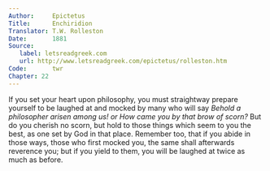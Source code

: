 ```yaml
---
Author:     Epictetus  
Title:      Enchiridion  
Translator: T.W. Rolleston  
Date:       1881  
Source:
   label: letsreadgreek.com
   url: http://www.letsreadgreek.com/epictetus/rolleston.htm
Code:       twr  
Chapter: 22
---
```


If you set your heart upon philosophy, you must straightway prepare yourself to
be laughed at and mocked by many who will say *Behold a philosopher  arisen
among us! or How came you by that brow of scorn?* But do you cherish no scorn,
but hold to those things which seem to you the best, as one set by God in that
place. Remember too, that if you abide in those ways, those who first mocked
you, the same shall afterwards reverence you; but if you yield to them, you
will be laughed at twice as much as before.


